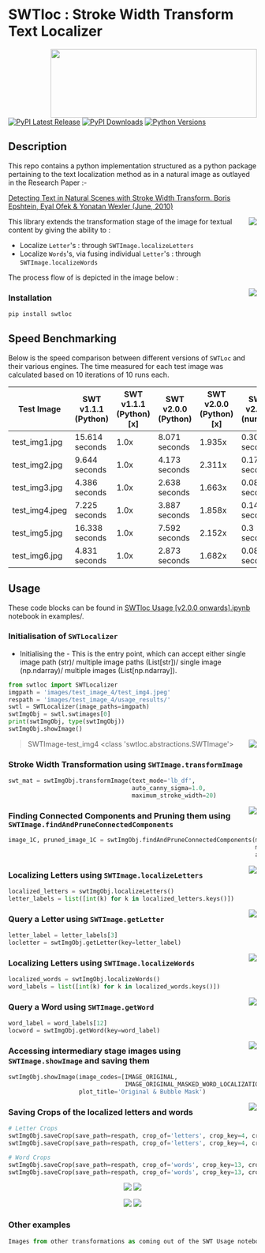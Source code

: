 # SWTloc : Stroke Width Transform Text Localizer
<img style="float: right;" src="swtloc/static/logo.png" height=139 width=418 align="right">

[![PyPI Latest Release](https://img.shields.io/pypi/v/swtloc)](https://pypi.org/project/swtloc/)
[![PyPI Downloads](https://img.shields.io/pypi/dm/swtloc)](https://pypi.org/project/swtloc/)
[![Python Versions](https://img.shields.io/pypi/pyversions/swtloc)](https://pypi.org/project/swtloc/)

## Description

This repo contains a python implementation structured as a python package pertaining to the text localization method as in a natural image as outlayed in the Research Paper :- 

[Detecting Text in Natural Scenes with Stroke Width Transform.
Boris Epshtein, Eyal Ofek & Yonatan Wexler
(June, 2010)](https://www.microsoft.com/en-us/research/publication/detecting-text-in-natural-scenes-with-stroke-width-transform/)

<img style="float: right;" src="swtloc/static/logo.gif" align="centre">

This library extends the transformation stage of the image for textual content by giving the ability to :

- Localize `Letter`'s : through `SWTImage.localizeLetters`
- Localize `Words`'s, via fusing individual `Letter`'s : through `SWTImage.localizeWords`

The process flow of is depicted in the image below : 

<img style="float: right;" src="swtloc/static/SWTLoc_Process_Flow.png" align="centre">


### Installation 
```py
pip install swtloc
```

## Speed Benchmarking
Below is the speed comparison between different versions of ``SWTLoc`` and their various engines. The time measured for
each test image was calculated based on 10 iterations of 10 runs each.

Test Image | SWT v1.1.1 (Python) | SWT v1.1.1 (Python) [x] | SWT v2.0.0 (Python) | SWT v2.0.0 (Python) [x] | SWT v2.0.0 (numba) | SWT v2.0.0 (numba) [x]
--- | --- | --- | --- |--- |--- |--- 
test_img1.jpg | 15.614 seconds | 1.0x | 8.071 seconds | 1.935x | 0.308 seconds | 100.66x
test_img2.jpg | 9.644 seconds | 1.0x | 4.173 seconds | 2.311x | 0.176 seconds | 54.829x
test_img3.jpg | 4.386 seconds | 1.0x | 2.638 seconds | 1.663x | 0.083 seconds | 53.104x
test_img4.jpeg | 7.225 seconds | 1.0x | 3.887 seconds | 1.858x | 0.14 seconds | 51.42x
test_img5.jpg | 16.338 seconds | 1.0x | 7.592 seconds | 2.152x | 0.3 seconds | 54.405x
test_img6.jpg | 4.831 seconds | 1.0x | 2.873 seconds | 1.682x | 0.083 seconds | 57.853x


## Usage 
These code blocks can be found in [SWTloc Usage [v2.0.0 onwards].ipynb](examples/SWTloc-Usage-[v2.0.0-onwards].ipynb)
notebook in examples/.

### Initialisation of ``SWTLocalizer``
- Initialising the  - This is the entry point, which can accept either single image path (str)/
multiple image paths (List[str])/ single image (np.ndarray)/ multiple images (List[np.ndarray]).
```py
from swtloc import SWTLocalizer
imgpath = 'images/test_image_4/test_img4.jpeg'
respath = 'images/test_image_4/usage_results/'
swtl = SWTLocalizer(image_paths=imgpath)
swtImgObj = swtl.swtimages[0]
print(swtImgObj, type(swtImgObj))
swtImgObj.showImage()
```
> SWTImage-test_img4 <class 'swtloc.abstractions.SWTImage'>
> <img style="float: right;" src="examples/images/test_image_4/usage_results/test_img4_01.jpg" align="centre">

### Stroke Width Transformation using ``SWTImage.transformImage``
```py
swt_mat = swtImgObj.transformImage(text_mode='lb_df',
                                   auto_canny_sigma=1.0,
                                   maximum_stroke_width=20)
```
> <img style="float: right;" src="examples/images/test_image_4/usage_results/test_img4_01_02_03_04.jpg" align="centre">

### Finding Connected Components and Pruning them using ``SWTImage.findAndPruneConnectedComponents``
```py
image_1C, pruned_image_1C = swtImgObj.findAndPruneConnectedComponents(minimum_pixels_per_cc=100,
                                                                      maximum_pixels_per_cc=10_000,
                                                                      acceptable_aspect_ratio=0.2)
```
> <img style="float: right;" src="examples/images/test_image_4/usage_results/test_img4_04_06_07_09.jpg" align="centre">

### Localizing Letters using ``SWTImage.localizeLetters``
```py
localized_letters = swtImgObj.localizeLetters()
letter_labels = list([int(k) for k in localized_letters.keys()])
```
> <img style="float: right;" src="examples/images/test_image_4/usage_results/test_img4_11_12_13.jpg" align="centre">

### Query a Letter using ``SWTImage.getLetter``
```py
letter_label = letter_labels[3]
locletter = swtImgObj.getLetter(key=letter_label)
```
> <img style="float: right;" src="examples/images/test_image_4/usage_results/test_img4_17_18.jpg" align="centre">

### Localizing Letters using ``SWTImage.localizeWords``
```py
localized_words = swtImgObj.localizeWords()
word_labels = list([int(k) for k in localized_words.keys()])
```
> <img style="float: right;" src="examples/images/test_image_4/usage_results/test_img4_14_15_16.jpg" align="centre">

### Query a Word using ``SWTImage.getWord``
```py
word_label = word_labels[12]
locword = swtImgObj.getWord(key=word_label)
```
> <img style="float: right;" src="examples/images/test_image_4/usage_results/test_img4_19_20.jpg" align="centre">

### Accessing intermediary stage images using ``SWTImage.showImage`` and saving them
```py
swtImgObj.showImage(image_codes=[IMAGE_ORIGINAL,
                                 IMAGE_ORIGINAL_MASKED_WORD_LOCALIZATIONS],
                    plot_title='Original & Bubble Mask')
```
> <img style="float: right;" src="examples/images/test_image_4/usage_results/test_img4_01_16.jpg" align="centre">


### Saving Crops of the localized letters and words
```py
# Letter Crops
swtImgObj.saveCrop(save_path=respath, crop_of='letters', crop_key=4, crop_type='min_bbox', crop_on=IMAGE_ORIGINAL)
swtImgObj.saveCrop(save_path=respath, crop_of='letters', crop_key=4, crop_type='min_bbox', crop_on=IMAGE_SWT_TRANSFORMED)

# Word Crops
swtImgObj.saveCrop(save_path=respath, crop_of='words', crop_key=13, crop_type='bubble', crop_on=IMAGE_ORIGINAL)
swtImgObj.saveCrop(save_path=respath, crop_of='words', crop_key=13, crop_type='bubble', crop_on=IMAGE_SWT_TRANSFORMED)
```
<p align="middle">
  <img src="examples/images/test_image_4/usage_results/test_img4_letters-4_min_bbox_IMAGE_ORIGINAL_CROP.jpg" />
  <img src="examples/images/test_image_4/usage_results/test_img4_letters-4_min_bbox_IMAGE_SWT_TRANSFORMED_CROP.jpg"/> 
</p>
<p align="middle">
  <img src="examples/images/test_image_4/usage_results/test_img4_words-13_bubble_IMAGE_ORIGINAL_CROP.jpg" />
  <img src="examples/images/test_image_4/usage_results/test_img4_words-13_bubble_IMAGE_SWT_TRANSFORMED_CROP.jpg"/> 
</p>

### Other examples
```py
Images from other transformations as coming out of the SWT Usage notebook.
```


